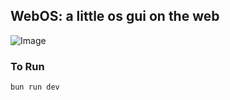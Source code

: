 ## WebOS: a little os gui on the web

![Image](https://cdn.tagbox.io/assets/678e7219e08dbc0011e6ac20/0b5b4bfc-0e47-40f2-bf09-6d49877b0859---screenshot.jpg)

### To Run

```bash
bun run dev
```
